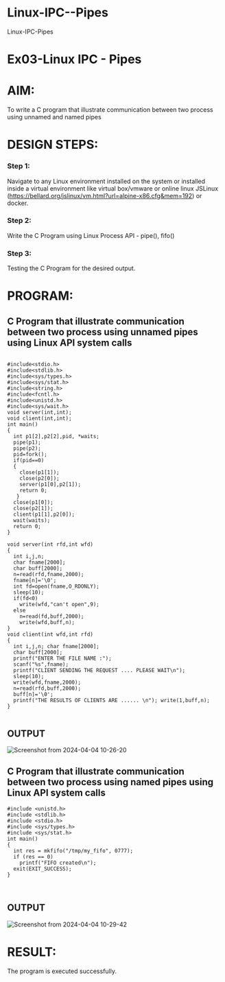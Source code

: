 # Linux-IPC--Pipes
Linux-IPC-Pipes


# Ex03-Linux IPC - Pipes

# AIM:
To write a C program that illustrate communication between two process using unnamed and named pipes

# DESIGN STEPS:

### Step 1:

Navigate to any Linux environment installed on the system or installed inside a virtual environment like virtual box/vmware or online linux JSLinux (https://bellard.org/jslinux/vm.html?url=alpine-x86.cfg&mem=192) or docker.

### Step 2:

Write the C Program using Linux Process API - pipe(), fifo()

### Step 3:

Testing the C Program for the desired output. 

# PROGRAM:

## C Program that illustrate communication between two process using unnamed pipes using Linux API system calls
```

#include<stdio.h>
#include<stdlib.h>
#include<sys/types.h> 
#include<sys/stat.h> 
#include<string.h> 
#include<fcntl.h> 
#include<unistd.h>
#include<sys/wait.h>
void server(int,int); 
void client(int,int); 
int main() 
{ 
  int p1[2],p2[2],pid, *waits; 
  pipe(p1); 
  pipe(p2); 
  pid=fork(); 
  if(pid==0) 
  { 
    close(p1[1]); 
    close(p2[0]); 
    server(p1[0],p2[1]); 
    return 0;
   } 
  close(p1[0]); 
  close(p2[1]); 
  client(p1[1],p2[0]); 
  wait(waits); 
  return 0; 
} 

void server(int rfd,int wfd) 
{ 
  int i,j,n; 
  char fname[2000]; 
  char buff[2000];
  n=read(rfd,fname,2000);
  fname[n]='\0';
  int fd=open(fname,O_RDONLY);
  sleep(10); 
  if(fd<0) 
    write(wfd,"can't open",9); 
  else 
    n=read(fd,buff,2000); 
    write(wfd,buff,n); 
}
void client(int wfd,int rfd) 
{
  int i,j,n; char fname[2000];
  char buff[2000];
  printf("ENTER THE FILE NAME :");
  scanf("%s",fname);
  printf("CLIENT SENDING THE REQUEST .... PLEASE WAIT\n");
  sleep(10);
  write(wfd,fname,2000);
  n=read(rfd,buff,2000);
  buff[n]='\0';
  printf("THE RESULTS OF CLIENTS ARE ...... \n"); write(1,buff,n);
}


```


## OUTPUT

 ![Screenshot from 2024-04-04 10-26-20](https://github.com/22009011/Linux-IPC-Pipes/assets/118343461/91914ad1-b5a7-4674-ad48-a876bf25fa8f)




## C Program that illustrate communication between two process using named pipes using Linux API system calls
```
#include <unistd.h>
#include <stdlib.h>
#include <stdio.h>
#include <sys/types.h>
#include <sys/stat.h>
int main()
{
  int res = mkfifo("/tmp/my_fifo", 0777);
  if (res == 0) 
    printf("FIFO created\n");
  exit(EXIT_SUCCESS);
}



```

## OUTPUT

![Screenshot from 2024-04-04 10-29-42](https://github.com/22009011/Linux-IPC-Pipes/assets/118343461/4bf7e9b2-31c2-4970-8c65-0b078a78df55)


# RESULT:
The program is executed successfully.
